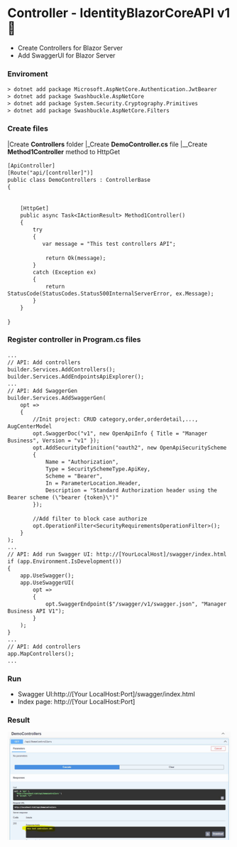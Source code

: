 <h1> Controller - IdentityBlazorCoreAPI v1 👋 </h1>

- Create Controllers for Blazor Server
- Add SwaggerUI for Blazor Server

<h3>Enviroment</h3>
 
````
> dotnet add package Microsoft.AspNetCore.Authentication.JwtBearer 
> dotnet add package Swashbuckle.AspNetCore
> dotnet add package System.Security.Cryptography.Primitives
> dotnet add package Swashbuckle.AspNetCore.Filters
````

<h3>Create files</h3>

|Create **Controllers** folder
|_Create **DemoController.cs** file
|__Create **Method1Controller** method to HttpGet 

````
[ApiController]
[Route("api/[controller]")]
public class DemoControllers : ControllerBase
{


    [HttpGet]
    public async Task<IActionResult> Method1Controller()
    {
        try
        {
           var message = "This test controllers API";

            return Ok(message);
        }
        catch (Exception ex)
        {
            return StatusCode(StatusCodes.Status500InternalServerError, ex.Message);
        }
    }

}
````

<h3>Register controller in Program.cs files</h3>

````
...
// API: Add controllers
builder.Services.AddControllers();
builder.Services.AddEndpointsApiExplorer();
...
// API: Add SwaggerGen
builder.Services.AddSwaggerGen(
    opt =>
    {
        //Init project: CRUD category,order,orderdetail,..., AugCenterModel
        opt.SwaggerDoc("v1", new OpenApiInfo { Title = "Manager Business", Version = "v1" });
        opt.AddSecurityDefinition("oauth2", new OpenApiSecurityScheme
        {
            Name = "Authorization",
            Type = SecuritySchemeType.ApiKey,
            Scheme = "Bearer",
            In = ParameterLocation.Header,
            Description = "Standard Authorization header using the Bearer scheme (\"bearer {token}\")"
        });

        //Add filter to block case authorize
        opt.OperationFilter<SecurityRequirementsOperationFilter>();
    }
);
...
// API: Add run Swagger UI: http://[YourLocalHost]/swagger/index.html
if (app.Environment.IsDevelopment())
{
    app.UseSwagger();
    app.UseSwaggerUI(
        opt =>
        {
            opt.SwaggerEndpoint($"/swagger/v1/swagger.json", "Manager Business API V1");
        }
    );
}
...
// API: Add controllers
app.MapControllers();
...
````

<h3>Run</h3>

- Swagger UI:http://[Your LocalHost:Port]/swagger/index.html
- Index page: http://[Your LocalHost:Port]

<h3>Result</h3>

![alt text](https://github.com/liuvt/IdentityBlazorCoreAPI/blob/main/Documents/Libraries/01_result.JPG)